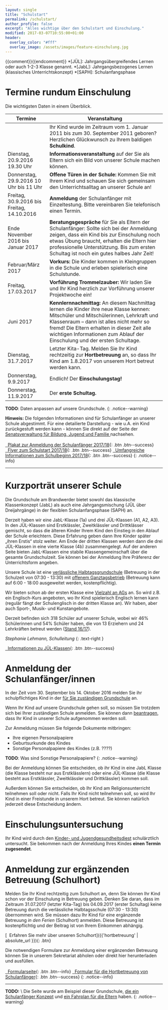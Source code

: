 ```yaml
---
layout: single
title: "Schulstart"
permalink: /schulstart/
author_profile: false
excerpt: "Alles wichtige über den Schulstart und Einschulung."
modified: 2017-03-07T10:55:00+01:00
header:
  overlay_color: "#fff"
  overlay_image: /assets/images/feature-einschulung.jpg
---
```


{{comment}}<!-- Abkürzungen von Begriffen -->{{endcomment}}
*[JÜL]:     Jahrgangsübergreifendes Lernen oder auch 1-2-3 Klasse genannt.
*[JabL]:    Jahrgangsbezogenes Lernen (klassisches Unterrichtskonzept)
*[SAPH]:    Schulanfangsphase

# Termine rundum Einschulung

Die wichtigsten Daten in einem Überblick.

| Termine |  Veranstaltung |
|---|---|
| | Ihr Kind wurde im Zeitraum vom 1. Januar 2011 bis zum 30. September 2011 geboren? Herzlichen Glückwunsch zu Ihrem baldigen **Schulkind**. |
| Dienstag, 20.9.2016 19.30 Uhr  |  **Informationsveranstaltung** auf der Sie als Eltern sich ein Bild von unserer Schule machen können. |
| Donnerstag, 29.9.2016 10 Uhr bis 11 Uhr  | **Offene Türen in der Schule:** Kommen Sie mit Ihrem Kind und schauen Sie sich gemeinsam den Unterrichtsalltag an unserer Schule an! |
| Freitag, 30.9.2016 bis Freitag, 14.10.2016  | **Anmeldung** der Schulanfänger mit Einzeltestung. Bitte vereinbaren Sie telefonisch einen Termin. |
| Ende November 2016 bis Januar 2017 | **Beratungsgespräche** für Sie als Eltern der Schulanfänger: Sollte sich bei der Anmeldung zeigen, dass ein Kind bis zur Einschulung noch etwas Übung braucht, erhalten die Eltern hier professionelle Unterstützung. Bis zum ersten Schultag ist noch ein gutes halbes Jahr Zeit! |
| Februar/März 2017 | **Vorkurs:** Die Kinder kommen in Kleingruppen in die Schule und erleben spielerisch eine Schulstunde. |
| Freitag, 17.03.2017 | **Vorführung Trommelzauber:** Wir laden Sie und Ihr Kind herzlich zur Vorführung unserer Projektwoche ein! |
| Juni 2017 | **Kennlernnachmittag:** An diesem Nachmittag lernen die Kinder ihre neue Klasse kennen: Mitschüler und Mitschülerinnen, Lehrkraft und Klassenraum – dann ist alles nicht mehr so fremd! Die Eltern erhalten in dieser Zeit alle wichtigen Informationen zum Ablauf der Einschulung und der ersten Schultage. |
| Dienstag, 31.7.2017 | Letzter Kita-Tag. Melden Sie Ihr Kind rechtzeitig zur **Hortbetreuung** an, so dass Ihr Kind am 1.8.2017 von unserem Hort betreut werden kann.  |
| Donnerstag, 9.9.2017 | Endlich! Der **Einschulungstag!**|
| Donnerstag, 11.9.2017 | Der **erste Schultag.**|

**TODO**: Daten anpassen auf unsere Grundschule.
{: .notice--warning}

**Hinweis:**
Die folgenden Informationen sind für Schulanfänger an unserer Schule abgestimmt.
Für eine detailierte Darstellung - wie u.A. ein Kind zurückgestuft werden kann -
können Sie direkt auf der Seite der [Senatsverwaltung für Bildung, Jugend und
Familie
](https://www.berlin.de/sen/bildung/schule/bildungswege/grundschule/anmeldung/)
nachsehen.<br/><br/>
[<i class="fa fa-download">&nbsp;&nbsp;</i>Plakat zur Anmeldung der Schulanfänger 2017/18](https://www.berlin.de/sen/bildung/schule/bildungswege/grundschule/anmeldung/plakat_anmeldung_schulanfaenger_web.pdf){: .btn .btn--success}
[<i class="fa fa-download">&nbsp;&nbsp;</i>Flyer zum Schulstart 2017/18](https://www.berlin.de/sen/bildung/schule/bildungswege/grundschule/anmeldung/flyer_schulanmeldung_web.pdf){: .btn .btn--success}
[<i class="fa fa-download">&nbsp;&nbsp;</i>Umfangreiche Informationen zum Schulbeginn 2017/18](http://www.berlin.de/ba-steglitz-zehlendorf/politik-und-verwaltung/aemter/gesundheitsamt/kinder-und-jugendgesundheitsdienst/schulbeginn_2017.pdf){: .btn .btn--success}
{: .notice--info}

---

# Kurzporträt unserer Schule

Die Grundschule am Brandwerder bietet sowohl das klassische Klassenkonzept
(JabL) als auch eine Jahrgangsmischung (JÜL über Dreijahrgänge) in der flexiblen
Schulanfangsphase (SAPH) an.

Derzeit haben wir eine JabL-Klasse (1a) und drei JÜL-Klassen (A1, A2, A3). In
den JÜL-Klassen sind Erstklässler, Zweitklässler und Drittklässer gemischt, so
dass die älteren Kinder Ihrem Kind den Einstieg in den Ablauf der Schule
erleichtern. Diese Erfahrung geben dann Ihre Kinder später „ihren Erstis“  stolz
weiter. Am Ende der dritten Klassen werden dann die drei JÜL-Klassen in eine
vierte Klasse (4b) zusammengelegt. Auf der anderen Seite bieten JabL-Klassen
eine stabile Klassengemeinschaft über die gesamte Grundschulzeit. Sie können bei
der Anmeldung Ihre Präferenz der Unterrichtsform angeben.

Unsere Schule ist eine [verlässliche Halbtagsgrundschule](/hortbetreuung#vhg)
(Betreuung in der Schulzeit von 07:30 - 13:30) mit [offenem
Ganztagsbetrieb](/hortbetreuung#hort) (Betreuung kann auf 6:00 - 18:00
ausgeweitet werden, kostenpflichtig).

Wir bieten schon ab der ersten Klasse eine [Vielzahl an AGs](/ags) an. So wird
z.B. ein Englisch-Kurs angeboten, wo Ihr Kind spielerisch Englisch lernen kann
(regulär fängt der Schulenglisch in der dritten Klasse an). Wir haben, aber auch
Sport-, Musik- und Kunstangebote.

Derzeit befinden sich 318 Schüler auf unserer Schule, wobei wir 46% Schülerinnen
und 54% Schüler haben, die von 13 Erziehern und 24 Lehrkräften betreut werden
([Stand 16/17](https://www.berlin.de/sen/bildung/schule/berliner-schulen/schulverzeichnis/Schulportrait.aspx?IDSchulzweig=16764)).

*Stephanie Lehmann, Schulleitung*
{: .text-right }

[<i class="fa fa-download">&nbsp;&nbsp;</i>Informationen zu JÜL-Klassen](https://www.berlin.de/sen/bildung/schule/bildungswege/grundschule/mdb-sen-bildung-bildungswege-grundschule-flexible_schulanfangsphase.pdf){: .btn .btn--success}

# Anmeldung der Schulanfänger/innen

In der Zeit vom 30. September bis 14. Oktober 2016 melden Sie ihr
schulpflichtiges Kind in der [für Sie zuständigen
Grundschule](https://www.bildung.berlin.de/Umkreissuche/) an.

Wenn Ihr Kind auf unsere Grundschule gehen soll, so müssen Sie trotzdem sich bei
Ihrer zuständigen Schule anmelden. Sie können dann
[beantragen](https://www.berlin.de/sen/bildung/schule/bildungswege/grundschule/anmeldung/#headline_1_6),
dass Ihr Kind in unserer Schule aufgenommen werden soll.

Zur Anmeldung müssen Sie folgende Dokumente mitbringen:

* Ihre eigenen Personalpapiere
* Geburtsurkunde des Kindes
* Sonstige Personalpapiere des Kindes (z.B. ????)

**TODO**: Was sind Sonstige Personalpapiere?
{: .notice--warning}

Bei der Anmeldung können Sie entscheiden, ob ihr Kind in eine JabL
Klasse (die Klasse besteht nur aus Erstklässlern) oder eine JÜL-Klasse (die
Klasse besteht aus Erstklässler, Zweitklässler und Drittklässler) kommen soll.

Außerdem können Sie entscheiden, ob Ihr Kind am Religionsunterricht teilnehmen
soll oder nicht. Falls Ihr Kind nicht teilnehmen soll, so wird Ihr Kind in einer
Freistunde in unserem Hort betreut. Sie können natürlich jederzeit diese
Entscheidung ändern.

# Einschulungsuntersuchung

Ihr Kind wird durch den [Kinder- und
Jugendgesundheitsdiest](https://service.berlin.de/dienstleistung/324254/)
schulärztlich untersucht. Sie bekommen nach der Anmeldung Ihres Kindes  **einen
Termin zugesendet**.

# Anmeldung zur ergänzenden Betreuung (Schulhort)

Melden Sie Ihr Kind rechtzeitig zum Schulhort an, denn Sie können Ihr Kind schon
vor der Einschulung in Betreuung geben. Denken Sie daran, dass im Zeitraum
31.07.2017 (letzter Kita-Tag) bis 04.09.2017 (erster Schultag) keine Betreuung
durch die verlässliche Halbtagsschule (07:30 - 13:30) übernommen wird. Sie
müssen dazu Ihr Kind für eine ergänzende Betreuung *in den Ferien* (Schulhort)
anmelden. Diese Betreuung ist kostenpflichtig und der Beitrag ist von Ihrem
Einkommen abhängig.

[<i class="fa fa-info">&nbsp;&nbsp;</i>Erfahren Sie mehr über unseren Schulhort]({{'hortbetreuung' | absolute_url }}){: .btn}

Die notwendigen Formulare zur Anmeldung einer ergänzenden Betreuung können Sie
in unserem Sekretariat abholen oder direkt hier herunterladen und ausfüllen.<br/><br/>
[<i class="fa fa-external-link">&nbsp;&nbsp;</i>Formularseite](https://www.berlin.de/sen/bjf/service/formulare/#hort){: .btn .btn--info}
[<i class="fa fa-download">&nbsp;&nbsp;</i>Formular für die Hortbetreuung von Schulanfänger](https://www.berlin.de/sen/bjf/service/formulare/antrag_auf_erganzende_forderung_und_betreuung_jahrgangsstufen_1_bis_4.pdf){: .btn .btn--success}
{: .notice--info}

---

**TODO:** \\
Die Seite wurde am Beispiel dieser Grundschule,
[die ein Schulanfänger Konzept](http://www.gs-am-hügel.de/paegogische-konzepte/einschulung-als-prozess.html) und
[ein Fahrplan für die Eltern](http://www.gs-am-hügel.de/hinweise-zum-schulanfang/index.html) haben.
{: .notice--warning}
